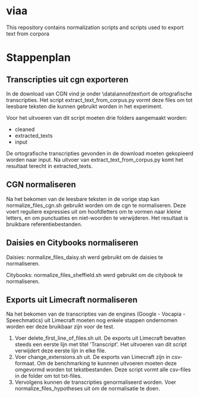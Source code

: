 # viaa
This repository contains normalization scripts and scripts used to export text from corpora

# Stappenplan 
## Transcripties uit cgn exporteren
In de download van CGN vind je onder \data\annot\text\ort de ortografische transcripties. Het script extract_text_from_corpus.py vormt deze files om tot leesbare teksten die kunnen gebruikt worden in het experiment. 

Voor het uitvoeren van dit script moeten drie folders aangemaakt worden: 
- cleaned
- extracted_texts
- input

De ortografische transcripties gevonden in de download moeten gekopieerd worden naar input. Na uitvoer van extract_text_from_corpus.py komt het resultaat terecht in extracted_texts. 

## CGN normaliseren
Na het bekomen van de leesbare teksten in de vorige stap kan normalize_files_cgn.sh gebruikt worden om de cgn te normaliseren. Deze voert reguliere expressies uit om hoofdletters om te vormen naar kleine letters, en om punctuaties en niet-woorden te verwijderen. Het resultaat is bruikbare referentiebestanden. 

## Daisies en Citybooks normaliseren
Daisies: 
normalize_files_daisy.sh werd gebruikt om de daisies te normaliseren. 

Citybooks: 
normalize_files_sheffield.sh werd gebruikt om de citybook te normaliseren.  

## Exports uit Limecraft normaliseren
Na het bekomen van de transcripties van de engines (Google - Vocapia - Speechmatics) uit Limecraft moeten nog enkele stappen ondernomen worden eer deze bruikbaar zijn voor de test. 
1) Voer delete_first_line_of_files.sh uit. De exports uit Limecraft bevatten steeds een eerste lijn met titel 'Transcript'. Het uitvoeren van dit script verwijdert deze eerste lijn in elke file. 
2) Voer change_extensions.sh uit. De exports van Limecraft zijn in csv-formaat. Om de benchmarking te kunnnen uitvoeren moeten deze omgevormd worden tot tekstbestanden. Deze script vormt alle csv-files in de folder om tot txt-files. 
3) Vervolgens kunnen de transcripties genormaliseerd worden. Voer normalize_files_hypotheses uit om de normalisatie te doen. 
